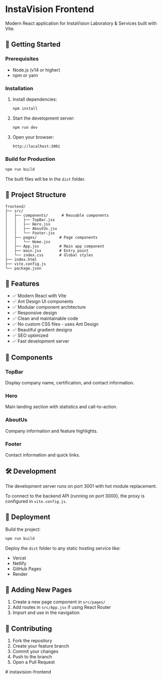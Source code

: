 # InstaVision Frontend

Modern React application for InstaVision Laboratory & Services built with Vite.

## 🚀 Getting Started

### Prerequisites

- Node.js (v14 or higher)
- npm or yarn

### Installation

1. Install dependencies:
   ```bash
   npm install
   ```

2. Start the development server:
   ```bash
   npm run dev
   ```

3. Open your browser:
   ```
   http://localhost:3001
   ```

### Build for Production

```bash
npm run build
```

The built files will be in the `dist` folder.

## 📁 Project Structure

```
frontend/
├── src/
│   ├── components/      # Reusable components
│   │   ├── TopBar.jsx
│   │   ├── Hero.jsx
│   │   ├── AboutUs.jsx
│   │   └── Footer.jsx
│   ├── pages/          # Page components
│   │   └── Home.jsx
│   ├── App.jsx         # Main app component
│   ├── main.jsx        # Entry point
│   └── index.css       # Global styles
├── index.html
├── vite.config.js
└── package.json
```

## 🎨 Features

- ✅ Modern React with Vite
- ✅ Ant Design UI components
- ✅ Modular component architecture
- ✅ Responsive design
- ✅ Clean and maintainable code
- ✅ No custom CSS files - uses Ant Design
- ✅ Beautiful gradient designs
- ✅ SEO optimized
- ✅ Fast development server

## 📱 Components

### TopBar
Display company name, certification, and contact information.

### Hero
Main landing section with statistics and call-to-action.

### AboutUs
Company information and feature highlights.

### Footer
Contact information and quick links.

## 🛠️ Development

The development server runs on port 3001 with hot module replacement.

To connect to the backend API (running on port 3000), the proxy is configured in `vite.config.js`.

## 🚀 Deployment

Build the project:
```bash
npm run build
```

Deploy the `dist` folder to any static hosting service like:
- Vercel
- Netlify
- GitHub Pages
- Render

## 📝 Adding New Pages

1. Create a new page component in `src/pages/`
2. Add routes in `src/App.jsx` if using React Router
3. Import and use in the navigation

## 🤝 Contributing

1. Fork the repository
2. Create your feature branch
3. Commit your changes
4. Push to the branch
5. Open a Pull Request

#   i n s t a v i s i o n - f r o n t e n d  
 
